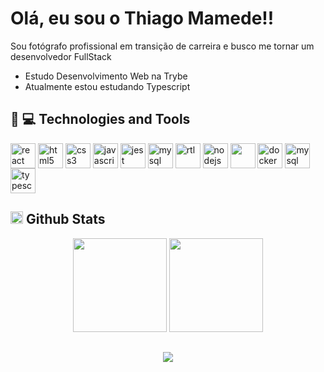 <h1> Olá, eu sou o Thiago Mamede!! </h1>

Sou fotógrafo profissional em transição de carreira 
e busco me tornar um desenvolvedor FullStack

- Estudo Desenvolvimento Web na Trybe
- Atualmente estou estudando Typescript

## :rocket: 💻 Technologies and Tools
<div>
  <img align="center" alt="react" src="https://cdn.jsdelivr.net/gh/devicons/devicon/icons/react/react-original.svg" width="40px" />
  <img align="center" alt="html5" src="https://cdn.jsdelivr.net/gh/devicons/devicon/icons/html5/html5-original.svg" width="40px" />
  <img align="center" alt="css3" src="https://cdn.jsdelivr.net/gh/devicons/devicon/icons/css3/css3-original.svg" width="40px" />
  <img align="center" alt="javascript" src="https://cdn.jsdelivr.net/gh/devicons/devicon/icons/javascript/javascript-original.svg" width="40px" />
  <img align="center" alt="jest" src="https://cdn.jsdelivr.net/gh/devicons/devicon/icons/jest/jest-plain.svg" width="40px"/>
<!--     <img align="center" alt="c++" src="https://img.shields.io/badge/C%2B%2B-00599C?style=for-the-badge&logo=c%2B%2B&logoColor=white" /> -->
<!--     <img align="center" alt="json" src="https://img.shields.io/badge/json-5E5C5C?style=for-the-badge&logo=json&logoColor=white" /> -->
  <img align="center" alt="mysql" src="https://cdn.jsdelivr.net/gh/devicons/devicon/icons/mysql/mysql-original.svg" width="40px" />
<img align="center" alt="rtl" src="https://testing-library.com/img/octopus-128x128.png" width="40px"/>
  <img align="center" alt="nodejs" src="https://cdn.jsdelivr.net/gh/devicons/devicon/icons/nodejs/nodejs-original.svg" width="40px" />
 <img align="center" src="https://cdn.jsdelivr.net/gh/devicons/devicon/icons/redux/redux-original.svg" width="40px" />
  <img align="center" alt="docker" src="https://www.docker.com/wp-content/uploads/2022/03/Moby-logo.png" width="40px"/> <img align="center" alt="mysql" src="https://cdn.jsdelivr.net/gh/devicons/devicon/icons/mysql/mysql-original.svg" width="40px"/>
<img align="center" alt="typescript" src="https://upload.wikimedia.org/wikipedia/commons/thumb/4/4c/Typescript_logo_2020.svg/1200px-Typescript_logo_2020.svg.png" width="40px" /> 

          
          
  
  <h2>
  <img alt="stats" src="https://user-images.githubusercontent.com/10157033/139519259-51bd8a1f-c0fc-48e2-94d0-10d1c09fde84.png" width="20px" />
  Github Stats
</h2>

<div>
  <div align="center">
    <img style="display: inline_block" height="150em" src="https://github-readme-stats.vercel.app/api?username=tmamedeTrybe&show_icons=true&theme=react&include_all_commits=true&count_private=true" />
    <img style="display: inline_block" height="150em" src="https://github-readme-stats.vercel.app/api/top-langs/?username=tmamedeTrybe&layout=compact&langs_count=7&theme=react" />
  </div>
</div>
</div>


##

<div align="center">  
  <a href="https://www.linkedin.com/in/thiago-mamede" target="_blank"><img src="https://img.shields.io/badge/-LinkedIn-%230077B5?style=for-the-badge&logo=linkedin&logoColor=white" target="_blank"></a> 
 
 
</div>

